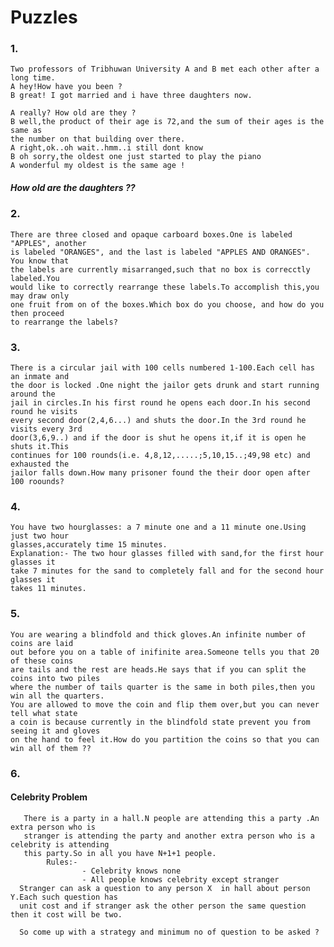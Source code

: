 # Puzzles

### 1.
    Two professors of Tribhuwan University A and B met each other after a long time.
    A hey!How have you been ?
    B great! I got married and i have three daughters now.
    
    A really? How old are they ?
    B well,the product of their age is 72,and the sum of their ages is the same as 
    the number on that building over there.
    A right,ok..oh wait..hmm..i still dont know
    B oh sorry,the oldest one just started to play the piano
    A wonderful my oldest is the same age !
   
   ##### How old are the daughters ??

### 2.
    There are three closed and opaque carboard boxes.One is labeled "APPLES", another
    is labeled "ORANGES", and the last is labeled "APPLES AND ORANGES". You know that
    the labels are currently misarranged,such that no box is correcctly labeled.You 
    would like to correctly rearrange these labels.To accomplish this,you may draw only
    one fruit from on of the boxes.Which box do you choose, and how do you then proceed
    to rearrange the labels?
    
### 3.
    There is a circular jail with 100 cells numbered 1-100.Each cell has an inmate and 
    the door is locked .One night the jailor gets drunk and start running around the 
    jail in circles.In his first round he opens each door.In his second round he visits
    every second door(2,4,6...) and shuts the door.In the 3rd round he visits every 3rd
    door(3,6,9..) and if the door is shut he opens it,if it is open he shuts it.This 
    continues for 100 rounds(i.e. 4,8,12,.....;5,10,15..;49,98 etc) and exhausted the 
    jailor falls down.How many prisoner found the their door open after 100 roounds?
    
### 4.
    You have two hourglasses: a 7 minute one and a 11 minute one.Using just two hour 
    glasses,accurately time 15 minutes.
    Explanation:- The two hour glasses filled with sand,for the first hour glasses it
    take 7 minutes for the sand to completely fall and for the second hour glasses it 
    takes 11 minutes.
    
### 5.
    You are wearing a blindfold and thick gloves.An infinite number of coins are laid
    out before you on a table of inifinite area.Someone tells you that 20 of these coins
    are tails and the rest are heads.He says that if you can split the coins into two piles
    where the number of tails quarter is the same in both piles,then you win all the quarters.
    You are allowed to move the coin and flip them over,but you can never tell what state 
    a coin is because currently in the blindfold state prevent you from seeing it and gloves
    on the hand to feel it.How do you partition the coins so that you can win all of them ??
    
### 6.    
   #### Celebrity Problem
   
       There is a party in a hall.N people are attending this a party .An extra person who is
       stranger is attending the party and another extra person who is a celebrity is attending 
       this party.So in all you have N+1+1 people.
            Rules:-
                    - Celebrity knows none
                    - All people knows celebrity except stranger
      Stranger can ask a question to any person X  in hall about person Y.Each such question has 
      unit cost and if stranger ask the other person the same question then it cost will be two.
      
      So come up with a strategy and minimum no of question to be asked ? 
                    
